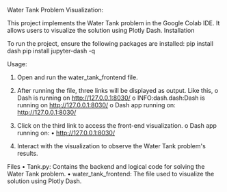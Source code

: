 Water Tank Problem Visualization:

This project implements the Water Tank problem in the Google Colab IDE. It allows users to visualize the solution using Plotly Dash.
Installation

To run the project, ensure the following packages are installed:
        pip install dash
        pip install jupyter-dash -q
        
Usage:
1.	Open and run the water_tank_frontend file.
2.	After running the file, three links will be displayed as output. Like this,
        o	Dash is running on http://127.0.0.1:8030/
        o	INFO:dash.dash:Dash is running on http://127.0.0.1:8030/
        o	Dash app running on:
            http://127.0.0.1:8030/
3.	Click on the third link to access the front-end visualization.
        o	Dash app running on:
            •	http://127.0.0.1:8030/

4.	Interact with the visualization to observe the Water Tank problem's results.

Files
•	Tank.py: Contains the backend and logical code for solving the Water Tank problem.
•	water_tank_frontend: The file used to visualize the solution using Plotly Dash.

